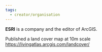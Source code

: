 ```yaml
---
tags:
  - creator/organisation
---
```

**ESRI** is a company and the editor of ArcGIS.

Published a land cover map at 10m scale https://livingatlas.arcgis.com/landcover/ 